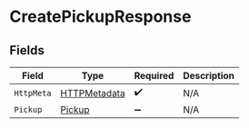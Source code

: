 # CreatePickupResponse


## Fields

| Field                                                   | Type                                                    | Required                                                | Description                                             |
| ------------------------------------------------------- | ------------------------------------------------------- | ------------------------------------------------------- | ------------------------------------------------------- |
| `HttpMeta`                                              | [HTTPMetadata](../../Models/Components/HTTPMetadata.md) | :heavy_check_mark:                                      | N/A                                                     |
| `Pickup`                                                | [Pickup](../../Models/Components/Pickup.md)             | :heavy_minus_sign:                                      | N/A                                                     |